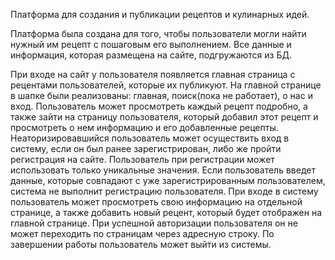 Платформа для создания и публикации рецептов и кулинарных идей.

Платформа была создана для того, чтобы пользователи могли найти нужный им рецепт с пошаговым его выполнением.
Все данные и информация, которая размещена на сайте, подгружаются из БД.

При входе на сайт у пользователя появляется главная страница с рецентами пользователей, которые их публикуют.
На главной странице в шапке были реализованы: главная, поиск(пока не работает), о нас и вход.
Пользователь может просмотреть каждый рецепт подробно, а также зайти на страницу пользователя, который добавил этот рецепт и просмотреть о нем информацию и его добавленные рецепты.
Неаторизировавшийся пользователь может осуществить вход в систему, если он был ранее зарегистрирован, либо же пройти регистрация на сайте.
Пользователь при регистрации может использовать только уникальные значения. Если пользователь введет данные, которые совпадают с уже зарегистрированным пользователем, система 
не выполнит регистрацию пользователя.
При входе в систему пользователь может просмотреть свою информацию на отдельной странице, а также добавить новый рецент, который будет отображен на главной странице.
При успешной авторизации пользователя он не может переходить по страницам через адресную строку.
По завершении работы пользователь может выйти из системы.

